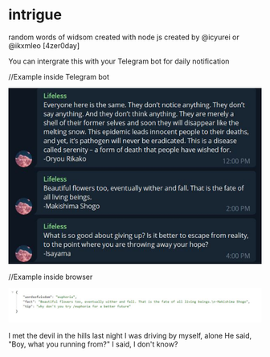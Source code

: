 # intrigue
random words of widsom created with node js 
created by @icyurei or @ikxmleo [4zer0day]

You can intergrate this with your Telegram bot for daily notification 

//Example inside Telegram bot

![](images/Telegram.JPG)

//Example inside browser

![](images/Webshot.JPG)

I met the devil in the hills last night
I was driving by myself, alone
He said, "Boy, what you running from?"
I said, I don't know?
